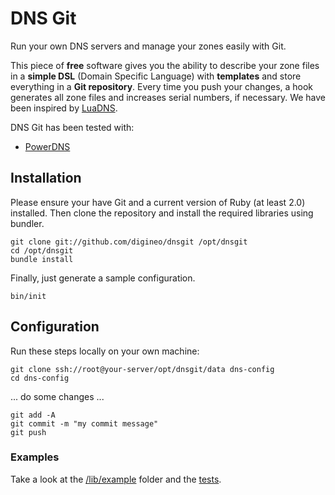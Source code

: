 DNS Git
=======

Run your own DNS servers and manage your zones easily with Git.

This piece of **free** software gives you the ability to describe your zone files in a **simple DSL** (Domain Specific Language) with **templates** and store everything in a **Git repository**.
Every time you push your changes, a hook generates all zone files and increases serial numbers, if necessary.
We have been inspired by [LuaDNS](http://www.luadns.com/).

DNS Git has been tested with:
* [PowerDNS](https://www.powerdns.com/)

Installation
------------

Please ensure your have Git and a current version of Ruby (at least 2.0) installed.
Then clone the repository and install the required libraries using bundler.

	git clone git://github.com/digineo/dnsgit /opt/dnsgit
	cd /opt/dnsgit
	bundle install

Finally, just generate a sample configuration.

	bin/init


Configuration
-------------

Run these steps locally on your own machine:

	git clone ssh://root@your-server/opt/dnsgit/data dns-config
	cd dns-config

... do some changes ...

	git add -A
	git commit -m "my commit message"
	git push

### Examples

Take a look at the [/lib/example](https://github.com/digineo/dnsgit/tree/master/lib/example) folder and the [tests](https://github.com/digineo/dnsgit/tree/master/tests/zone_test.rb).

